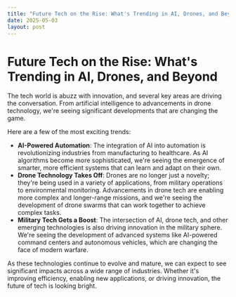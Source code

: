 ```yaml
---
title: "Future Tech on the Rise: What's Trending in AI, Drones, and Beyond"
date: 2025-05-03
layout: post
---
```


# Future Tech on the Rise: What's Trending in AI, Drones, and Beyond
The tech world is abuzz with innovation, and several key areas are driving the conversation. From artificial intelligence to advancements in drone technology, we're seeing significant developments that are changing the game.

Here are a few of the most exciting trends:
* **AI-Powered Automation**: The integration of AI into automation is revolutionizing industries from manufacturing to healthcare. As AI algorithms become more sophisticated, we're seeing the emergence of smarter, more efficient systems that can learn and adapt on their own.
* **Drone Technology Takes Off**: Drones are no longer just a novelty; they're being used in a variety of applications, from military operations to environmental monitoring. Advancements in drone tech are enabling more complex and longer-range missions, and we're seeing the development of drone swarms that can work together to achieve complex tasks.
* **Military Tech Gets a Boost**: The intersection of AI, drone tech, and other emerging technologies is also driving innovation in the military sphere. We're seeing the development of advanced systems like AI-powered command centers and autonomous vehicles, which are changing the face of modern warfare.

As these technologies continue to evolve and mature, we can expect to see significant impacts across a wide range of industries. Whether it's improving efficiency, enabling new applications, or driving innovation, the future of tech is looking bright.